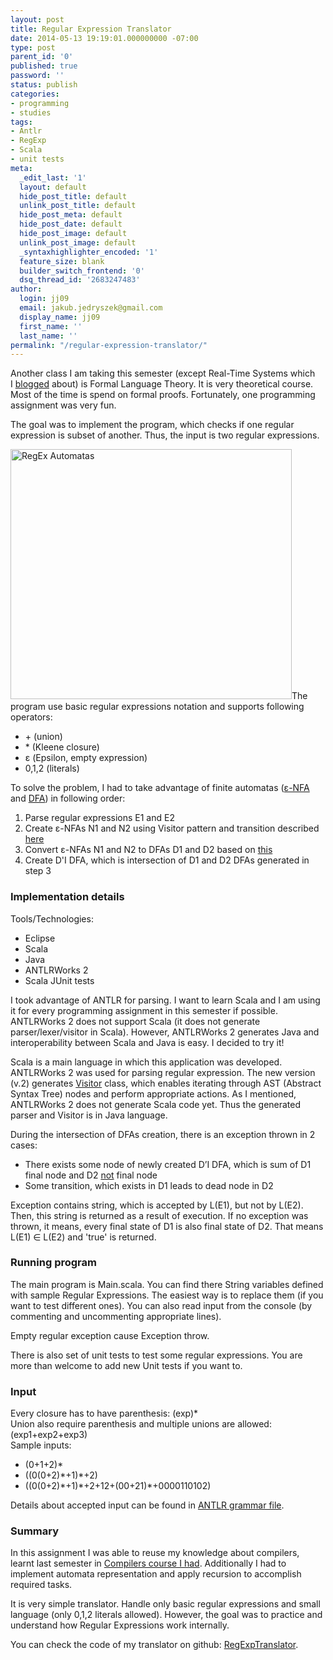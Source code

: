 ```yaml
---
layout: post
title: Regular Expression Translator
date: 2014-05-13 19:19:01.000000000 -07:00
type: post
parent_id: '0'
published: true
password: ''
status: publish
categories:
- programming
- studies
tags:
- Antlr
- RegExp
- Scala
- unit tests
meta:
  _edit_last: '1'
  layout: default
  hide_post_title: default
  unlink_post_title: default
  hide_post_meta: default
  hide_post_date: default
  hide_post_image: default
  unlink_post_image: default
  _syntaxhighlighter_encoded: '1'
  feature_size: blank
  builder_switch_frontend: '0'
  dsq_thread_id: '2683247483'
author:
  login: jj09
  email: jakub.jedryszek@gmail.com
  display_name: jj09
  first_name: ''
  last_name: ''
permalink: "/regular-expression-translator/"
---
```

<p>Another class I am taking this semester (except Real-Time Systems which I <a title="FreeRTOS Jump Start" href="http://jj09.net/freertos-jump-start/">blogged</a> about) is Formal Language Theory. It is very theoretical course. Most of the time is spend on formal proofs. Fortunately, one programming assignment was very fun.</p>
<p>The goal was to implement the program, which checks if one regular expression is subset of another. Thus, the input is two regular expressions.</p>
<p><img class="size-full wp-image-2031 alignright" src="{{ site.baseurl }}/assets/2014/05/RegExAutomatas.jpg" alt="RegEx Automatas" width="450" height="400" />The program use basic regular expressions notation and supports following operators:</p>
<ul>
<li>+ (union)</li>
<li>* (Kleene closure)</li>
<li>ε (Epsilon, empty expression)</li>
<li>0,1,2 (literals)</li>
</ul>
<p>To solve the problem, I had to take advantage of finite automatas (<a href="http://en.wikipedia.org/wiki/Nondeterministic_finite_automaton_with_%CE%B5-moves">ε-NFA</a> and <a href="http://en.wikipedia.org/wiki/Deterministic_finite_automaton">DFA</a>) in following order:</p>
<ol>
<li>Parse regular expressions E1 and E2</li>
<li>Create ε-NFAs N1 and N2 using Visitor pattern and transition described <a href="http://www.csee.umbc.edu/~squire/cs451_l6.html">here</a></li>
<li>Convert ε-NFAs N1 and N2 to DFAs D1 and D2 based on <a href="http://fleder44.net/312/notes/26_converting_nfa/index.html">this</a></li>
<li>Create D'I DFA, which is intersection of D1 and D2 DFAs generated in step 3</li>
</ol>
<h3>Implementation details</h3>
<p>Tools/Technologies:</p>
<ul>
<li>Eclipse</li>
<li>Scala</li>
<li>Java</li>
<li>ANTLRWorks 2</li>
<li>Scala JUnit tests</li>
</ul>
<p>I took advantage of ANTLR for parsing. I want to learn Scala and I am using it for every programming assignment in this semester if possible. ANTLRWorks 2 does not support Scala (it does not generate parser/lexer/visitor in Scala). However, ANTLRWorks 2 generates Java and interoperability between Scala and Java is easy. I decided to try it!</p>
<p>Scala is a main language in which this application was developed. ANTLRWorks 2 was used for parsing regular expression. The new version (v.2) generates <a href="http://www.oodesign.com/visitor-pattern.html">Visitor</a> class, which enables iterating through AST (Abstract Syntax Tree) nodes and perform appropriate actions. As I mentioned, ANTLRWorks 2 does not generate Scala code yet. Thus the generated parser and Visitor is in Java language.</p>
<p>During the intersection of DFAs creation, there is an exception thrown in 2 cases:</p>
<ul>
<li>There exists some node of newly created D’I DFA, which is sum of D1 final node and D2 <span style="text-decoration: underline;">not</span> final node</li>
<li>Some transition, which exists in D1 leads to dead node in D2</li>
</ul>
<p>Exception contains string, which is accepted by L(E1), but not by L(E2). Then, this string is returned as a result of execution. If no exception was thrown, it means, every final state of D1 is also final state of D2. That means L(E1) ∈ L(E2) and 'true' is returned.</p>
<h3>Running program</h3>
<p>The main program is Main.scala. You can find there String variables defined with sample Regular Expressions. The easiest way is to replace them (if you want to test different ones). You can also read input from the console (by commenting and uncommenting appropriate lines).</p>
<p>Empty regular exception cause Exception throw.</p>
<p>There is also set of unit tests to test some regular expressions. You are more than welcome to add new Unit tests if you want to.</p>
<h3>Input</h3>
<p>Every closure has to have parenthesis: (exp)*<br />
Union also require parenthesis and multiple unions are allowed: (exp1+exp2+exp3)<br />
Sample inputs:</p>
<ul>
<li>(0+1+2)*</li>
<li>((0(0+2)*+1)*+2)</li>
<li>((0(0+2)*+1)*+2+12+(00+21)*+0000110102)</li>
</ul>
<p>Details about accepted input can be found in <a href="https://github.com/jj09/RegExpTranslator/blob/master/RegExpTranslator/src/parser/RegEx.g4">ANTLR grammar file</a>.</p>
<h3>Summary</h3>
<p>In this assignment I was able to reuse my knowledge about compilers, learnt last semester in <a href="http://jj09.net/compilers-course-i-had/">Compilers course I had</a>. Additionally I had to implement automata representation and apply recursion to accomplish required tasks.</p>
<p>It is very simple translator. Handle only basic regular expressions and small language (only 0,1,2 literals allowed). However, the goal was to practice and understand how Regular Expressions work internally.</p>
<p>You can check the code of my translator on github: <a href="https://github.com/jj09/RegExpTranslator">RegExpTranslator</a>.</p>
